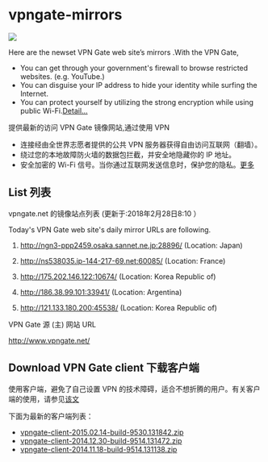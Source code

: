 vpngate-mirrors
===============

![](http://i1288.photobucket.com/albums/b484/waylau/vpn-top_zps08e8f3c2.jpg)

Here are the newset VPN Gate web site’s mirrors .With the VPN Gate,

* You can get through your government's firewall to browse restricted websites. (e.g. YouTube.)
* You can disguise your IP address to hide your identity while surfing the Internet.
* You can protect yourself by utilizing the strong encryption while using public Wi-Fi.[Detail...](https://waylau.com/about-vpngate/)

提供最新的访问 VPN Gate 镜像网站,通过使用 VPN 

* 连接经由全世界志愿者提供的公共 VPN 服务器获得自由访问互联网（翻墙）。
* 绕过您的本地故障防火墙的数据包拦截，并安全地隐藏你的 IP 地址。
* 安全加密的 Wi-Fi 信号。当你通过互联网发送信息时，保护您的隐私。[更多](https://waylau.com/about-vpngate/)

## List 列表

vpngate.net 的镜像站点列表 (更新于:2018年2月28日8:10 ）
 



Today's VPN Gate web site's daily mirror URLs are following.

1. http://ngn3-ppp2459.osaka.sannet.ne.jp:28896/
   (Location: Japan)

2. http://ns538035.ip-144-217-69.net:60085/
   (Location: France)

3. http://175.202.146.122:10674/
   (Location: Korea Republic of)

4. http://186.38.99.101:33941/
   (Location: Argentina)

5. http://121.133.180.200:45538/
   (Location: Korea Republic of)

VPN Gate 源 (主) 网站 URL

http://www.vpngate.net/

## Download VPN Gate client 下载客户端

使用客户端，避免了自己设置 VPN 的技术障碍，适合不想折腾的用户。有关客户端的使用，请参见[该文](http://www.waylau.com/about-vpngate/)

下面为最新的客户端列表：

* [vpngate-client-2015.02.14-build-9530.131842.zip](http://pan.baidu.com/s/1c0o311Q)
* [vpngate-client-2014.12.30-build-9514.131472.zip](http://pan.baidu.com/s/1bnpQcpx)
* [vpngate-client-2014.11.18-build-9514.131138.zip](http://pan.baidu.com/s/1o6Bhtk2)
